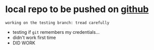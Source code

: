 # local repo to be pushed on [github](https://github.com)
`working on the testing branch: tread carefully`
- testing if `git` remembers my credentials...
- didn't work first time
- DID WORK
